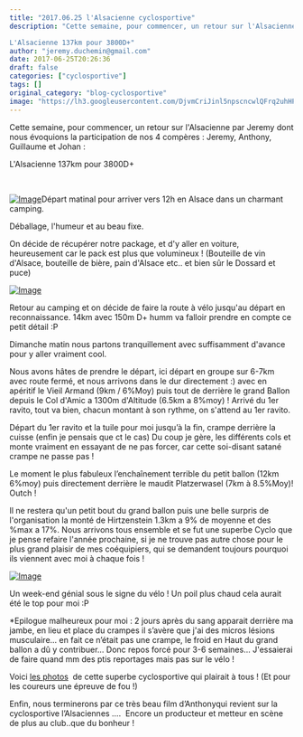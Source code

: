 ```yaml
---
title: "2017.06.25 l'Alsacienne cyclosportive"
description: "Cette semaine, pour commencer, un retour sur l'Alsacienne par Jeremy dont nous évoquions la participation de nos 4 compères : Jeremy, Anthony, Guillaume et Johan :

L'Alsacienne 137km pour 3800D+"
author: "jeremy.duchemin@gmail.com"
date: 2017-06-25T20:26:36
draft: false
categories: ["cyclosportive"]
tags: []
original_category: "blog-cyclosportive"
image: "https://lh3.googleusercontent.com/DjvmCriJinl5npscncwlQFrq2uhHP1TpZYX1i7wPz7u5YVFoI_Bf_K3kWfWkF86G9FxhMI_3tt_moqHuCL9jE4vqx1UDd95t5WGw10GWfTVjZw7MvZ9t0wZgrvrvYVAX5vIb4X4MdzvEdjhPQUspIsyH823r48jGkoXxheQWiZOlU_r8gOK2UXppe1cjBTqrPoqSJ8sz0xgDpT85w9x0qOznpeu2fI4r_sDPW3Kr47iJWs4pXUd0c0ckdE0oCepXT2SxIHyQ6JtmJ4vEJiab4lM2j-hnFHZaeZ322SrVIuLhK6plZ3AaVbTZ8ujPfUz2GFnVucelMnJtH-2RVP5XZyUaP30X-9qbHS77-ayEKl2QOduBddYK4GU6EKJ9lmK_7WU27rzDoR9H4Zrp2G2RW2NiT9n_h4iq-BYAC5LCy80m1UNdLYz4T8rRwF2XwDfj452Aqo-_3KiC1lIcgdZFkxvp5oIX0X07syMduLewWOCKDahy2eTYZFS4FJmG-WqtcfxdNQmAqYuRWV3ZMfxbQainY_3-EoPF3pPvkt6CNr_xwWfrHDOfhdxLv2UgnKSTxGfkk8u1KjrvKP0lKzYEljUIGAzThBlYAAuYx2LORh7hCzfrQ-qw4wITllqRYV7eKpueJ7BQT3vo2GWnY01mf_oxS5DYPBnKl5wSfUTaQeY=w200"
---
```


Cette semaine, pour commencer, un retour sur l'Alsacienne par Jeremy dont nous &eacute;voquions la participation de nos 4 comp&egrave;res : Jeremy, Anthony, Guillaume et Johan :

L'Alsacienne 137km pour 3800D+

<!--more-->

&nbsp;

[![Image](https://lh3.googleusercontent.com/Q8-H3SuyqmM15VYBT_7hqND5wzEJQ6vxNt0iiX2rJjkjJTDIv0u3onoWwckls_t_1tqGkWu7J5E5ZD9xA16jehhnWlR4Z8DKcY7SCz6y-EFJ3nf7L_lpNIP8WbIyIbutswmdvEB00cYEyAtUy4Nr1jQQdJoJUXQhCILnkj81WZBeDCmNIHnpejrs_ygw7f6Y7HH8izwzq_z3kOrlkuy3su4OUO3BBEshjHqGC1IYZjgyIIbeWelDaw2Z0kSN5NtNWlvMrLa8xhm2CqLg4RLT6-TeIWd2IovSx5w9npx4kTgbGiDopWuEKxpYsHRXAVcO2PRVQdWmAuio-CEasPgrTeGQzICTZBn-Xo5jc1Kqftxsrd0xeHIrY4c9PW9QT9bz8c0K9HPHcDqJwX0yuatIk5MZdz5p4PPjVAFoZfdUaLVNiwMX4zgOIEnO2ugqlxIsJlA28j9At6YfspEllM7N6vJw-qTBukGGXGH6hqrB92uwF2eWjMH1vkMVQGxDcJ7S_KL86-Xz77NuS0pUCzl_fwDz3oLOdhmkD87QUC1I5gsoU-fNnWxUytCG4ycnVfBdQy5sOlO-VOnm_-Tk4CuAcYyNJp4v_ksYBYBAqmafjkIQxmL7EwOgz4fFowb9jRyB1J0PoP-iuXOdUQBuDs4Y9ysauG07m3JfWypj_Y7iz-o=w842-h558-no)](https://lh3.googleusercontent.com/Q8-H3SuyqmM15VYBT_7hqND5wzEJQ6vxNt0iiX2rJjkjJTDIv0u3onoWwckls_t_1tqGkWu7J5E5ZD9xA16jehhnWlR4Z8DKcY7SCz6y-EFJ3nf7L_lpNIP8WbIyIbutswmdvEB00cYEyAtUy4Nr1jQQdJoJUXQhCILnkj81WZBeDCmNIHnpejrs_ygw7f6Y7HH8izwzq_z3kOrlkuy3su4OUO3BBEshjHqGC1IYZjgyIIbeWelDaw2Z0kSN5NtNWlvMrLa8xhm2CqLg4RLT6-TeIWd2IovSx5w9npx4kTgbGiDopWuEKxpYsHRXAVcO2PRVQdWmAuio-CEasPgrTeGQzICTZBn-Xo5jc1Kqftxsrd0xeHIrY4c9PW9QT9bz8c0K9HPHcDqJwX0yuatIk5MZdz5p4PPjVAFoZfdUaLVNiwMX4zgOIEnO2ugqlxIsJlA28j9At6YfspEllM7N6vJw-qTBukGGXGH6hqrB92uwF2eWjMH1vkMVQGxDcJ7S_KL86-Xz77NuS0pUCzl_fwDz3oLOdhmkD87QUC1I5gsoU-fNnWxUytCG4ycnVfBdQy5sOlO-VOnm_-Tk4CuAcYyNJp4v_ksYBYBAqmafjkIQxmL7EwOgz4fFowb9jRyB1J0PoP-iuXOdUQBuDs4Y9ysauG07m3JfWypj_Y7iz-o=w842-h558-no)D&eacute;part matinal pour arriver vers 12h en Alsace dans un charmant camping.

D&eacute;ballage, l'humeur et au beau fixe.

On d&eacute;cide de r&eacute;cup&eacute;rer notre package, et d'y aller en voiture, heureusement car le pack est plus que volumineux ! (Bouteille de vin d'Alsace, bouteille de bi&egrave;re, pain d'Alsace etc.. et bien s&ucirc;r le Dossard et puce)

[![Image](https://lh3.googleusercontent.com/IRUNxeSZmdhu-onmWKPmHCAjbhMdXA-XUAgoizjJ65gX44L3qWqMJxD4OBryiWb-fi-Y2l9gwR994cSRtIH3Q0cSd6VLKWq70UI9Hz-lvIxI06VvMwTHShJLMSgYiF0k5cg1E8GLAx6DJaLqmKHmtUbEEzcC0pufL88O5nW4cByTp0MuR3zPzR3QQ7lUZmVVOzPNbJLvQ2sD74HhrVt2_FciogT6u74g8rQf_2HgcabRePqSlIKDH1sBPsR2_KVTVGZx9G80_YCVeieaDsbIwVQA16Au6x73ewgCGi4-iAGQPJFu2BGJmG1UA3t_wfTIGMYN_5_ld_Z64XoICJ_sFTLgNqzMq29kc6JSEiLi0iD3CbabhkXU8wI1jTc6t2rSQJWQ56Mf-DFd3UjifmhX8HLbWlBjVJfvmMdiFm052ahpKv6Yts_wnSlr8DGKZJ3pG0QmKcYjaqoDnsgmGZ_pHU0BY-4xD96GqRzTWFra_C50OAI0H5ymiZ0jozst9CtR8KPfpvGVXrk5lyEUKspc4S5nspmXfbvF-X6Djgy1HFpzAl8rAAsIsi1EIRo_QbjXcpp4O-tvRudixec6V-ZhlDiNaMtEbCVICwboNsiT4zx8hI9autvNWmQHsmrWsojA_DsI30Fbrlh3GHiSh1e1RoCLiJa474XIQ8nDHfFkNFA=w1446-h813-no)](https://lh3.googleusercontent.com/IRUNxeSZmdhu-onmWKPmHCAjbhMdXA-XUAgoizjJ65gX44L3qWqMJxD4OBryiWb-fi-Y2l9gwR994cSRtIH3Q0cSd6VLKWq70UI9Hz-lvIxI06VvMwTHShJLMSgYiF0k5cg1E8GLAx6DJaLqmKHmtUbEEzcC0pufL88O5nW4cByTp0MuR3zPzR3QQ7lUZmVVOzPNbJLvQ2sD74HhrVt2_FciogT6u74g8rQf_2HgcabRePqSlIKDH1sBPsR2_KVTVGZx9G80_YCVeieaDsbIwVQA16Au6x73ewgCGi4-iAGQPJFu2BGJmG1UA3t_wfTIGMYN_5_ld_Z64XoICJ_sFTLgNqzMq29kc6JSEiLi0iD3CbabhkXU8wI1jTc6t2rSQJWQ56Mf-DFd3UjifmhX8HLbWlBjVJfvmMdiFm052ahpKv6Yts_wnSlr8DGKZJ3pG0QmKcYjaqoDnsgmGZ_pHU0BY-4xD96GqRzTWFra_C50OAI0H5ymiZ0jozst9CtR8KPfpvGVXrk5lyEUKspc4S5nspmXfbvF-X6Djgy1HFpzAl8rAAsIsi1EIRo_QbjXcpp4O-tvRudixec6V-ZhlDiNaMtEbCVICwboNsiT4zx8hI9autvNWmQHsmrWsojA_DsI30Fbrlh3GHiSh1e1RoCLiJa474XIQ8nDHfFkNFA=w1446-h813-no)

Retour au camping et on d&eacute;cide de faire la route &agrave; v&eacute;lo jusqu'au d&eacute;part en reconnaissance. 14km avec 150m D+ humm va falloir prendre en compte ce petit d&eacute;tail :P

Dimanche matin nous partons tranquillement avec suffisamment d'avance pour y aller vraiment cool.

Nous avons h&acirc;tes de prendre le d&eacute;part, ici d&eacute;part en groupe sur 6-7km avec route ferm&eacute;, et nous arrivons dans le dur directement :) avec en ap&eacute;ritif le Vieil Armand (9km / 6%Moy) puis tout de derri&egrave;re le grand Ballon depuis le Col d'Amic a 1300m d'Altitude (6.5km a 8%moy) !
Arriv&eacute; du 1er ravito, tout va bien, chacun montant &agrave; son rythme, on s'attend au 1er ravito.

D&eacute;part du 1er ravito et la tuile pour moi jusqu&rsquo;&agrave; la fin, crampe derri&egrave;re la cuisse (enfin je pensais que ct le cas)
Du coup je g&egrave;re, les diff&eacute;rents cols et monte vraiment en essayant de ne pas forcer, car cette soi-disant satan&eacute; crampe ne passe pas !

Le moment le plus fabuleux l&rsquo;encha&icirc;nement terrible du petit ballon (12km 6%moy) puis directement derri&egrave;re le maudit Platzerwasel (7km &agrave; 8.5%Moy)! Outch !

Il ne restera qu'un petit bout du grand ballon puis une belle surpris de l'organisation la mont&eacute; de Hirtzenstein 1.3km a 9% de moyenne et des %max a 17%.
Nous arrivons tous ensemble et se fut une superbe Cyclo que je pense refaire l'ann&eacute;e prochaine, si je ne trouve pas autre chose pour le plus grand plaisir de mes co&eacute;quipiers, qui se demandent toujours pourquoi ils viennent avec moi &agrave; chaque fois !

[![Image](https://lh3.googleusercontent.com/DjvmCriJinl5npscncwlQFrq2uhHP1TpZYX1i7wPz7u5YVFoI_Bf_K3kWfWkF86G9FxhMI_3tt_moqHuCL9jE4vqx1UDd95t5WGw10GWfTVjZw7MvZ9t0wZgrvrvYVAX5vIb4X4MdzvEdjhPQUspIsyH823r48jGkoXxheQWiZOlU_r8gOK2UXppe1cjBTqrPoqSJ8sz0xgDpT85w9x0qOznpeu2fI4r_sDPW3Kr47iJWs4pXUd0c0ckdE0oCepXT2SxIHyQ6JtmJ4vEJiab4lM2j-hnFHZaeZ322SrVIuLhK6plZ3AaVbTZ8ujPfUz2GFnVucelMnJtH-2RVP5XZyUaP30X-9qbHS77-ayEKl2QOduBddYK4GU6EKJ9lmK_7WU27rzDoR9H4Zrp2G2RW2NiT9n_h4iq-BYAC5LCy80m1UNdLYz4T8rRwF2XwDfj452Aqo-_3KiC1lIcgdZFkxvp5oIX0X07syMduLewWOCKDahy2eTYZFS4FJmG-WqtcfxdNQmAqYuRWV3ZMfxbQainY_3-EoPF3pPvkt6CNr_xwWfrHDOfhdxLv2UgnKSTxGfkk8u1KjrvKP0lKzYEljUIGAzThBlYAAuYx2LORh7hCzfrQ-qw4wITllqRYV7eKpueJ7BQT3vo2GWnY01mf_oxS5DYPBnKl5wSfUTaQeY=w685-h385-no)](https://lh3.googleusercontent.com/DjvmCriJinl5npscncwlQFrq2uhHP1TpZYX1i7wPz7u5YVFoI_Bf_K3kWfWkF86G9FxhMI_3tt_moqHuCL9jE4vqx1UDd95t5WGw10GWfTVjZw7MvZ9t0wZgrvrvYVAX5vIb4X4MdzvEdjhPQUspIsyH823r48jGkoXxheQWiZOlU_r8gOK2UXppe1cjBTqrPoqSJ8sz0xgDpT85w9x0qOznpeu2fI4r_sDPW3Kr47iJWs4pXUd0c0ckdE0oCepXT2SxIHyQ6JtmJ4vEJiab4lM2j-hnFHZaeZ322SrVIuLhK6plZ3AaVbTZ8ujPfUz2GFnVucelMnJtH-2RVP5XZyUaP30X-9qbHS77-ayEKl2QOduBddYK4GU6EKJ9lmK_7WU27rzDoR9H4Zrp2G2RW2NiT9n_h4iq-BYAC5LCy80m1UNdLYz4T8rRwF2XwDfj452Aqo-_3KiC1lIcgdZFkxvp5oIX0X07syMduLewWOCKDahy2eTYZFS4FJmG-WqtcfxdNQmAqYuRWV3ZMfxbQainY_3-EoPF3pPvkt6CNr_xwWfrHDOfhdxLv2UgnKSTxGfkk8u1KjrvKP0lKzYEljUIGAzThBlYAAuYx2LORh7hCzfrQ-qw4wITllqRYV7eKpueJ7BQT3vo2GWnY01mf_oxS5DYPBnKl5wSfUTaQeY=w685-h385-no)

Un week-end g&eacute;nial sous le signe du v&eacute;lo ! Un poil plus chaud cela aurait &eacute;t&eacute; le top pour moi :P

*Epilogue malheureux pour moi : 2 jours apr&egrave;s du sang apparait derri&egrave;re ma jambe, en lieu et place du crampes il s&rsquo;av&egrave;re que j'ai des micros l&eacute;sions musculaire... en fait ce n&rsquo;&eacute;tait pas une crampe, le froid en Haut du grand ballon a d&ucirc; y contribuer... Donc repos forc&eacute; pour 3-6 semaines... J'essaierai de faire quand mm des ptis reportages mais pas sur le v&eacute;lo !

Voici&nbsp;[les photos](https://goo.gl/photos/52a1wM46QUw4DxHZ8)  &nbsp;de cette superbe cyclosportive qui plairait &agrave; tous ! (Et pour les coureurs une &eacute;preuve de fou !)

Enfin, nous terminerons par ce tr&egrave;s&nbsp;beau film d&rsquo;Anthonyqui revient sur la cyclosportive l&rsquo;Alsaciennes &hellip;. &nbsp;Encore un producteur et metteur en sc&egrave;ne de plus au club..que du bonheur&nbsp;!

&nbsp;